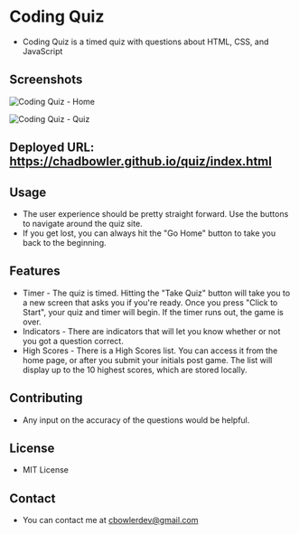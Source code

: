 # Coding Quiz

* Coding Quiz is a timed quiz with questions about HTML, CSS, and JavaScript


## Screenshots

![Coding Quiz - Home](https://user-images.githubusercontent.com/127648744/236595654-89b936a5-cf3c-45c9-86f9-6c8f072f3963.png)

![Coding Quiz - Quiz](https://user-images.githubusercontent.com/127648744/236595664-db476ab1-a7a6-457a-a12b-c1c3c4dc1671.png)

## Deployed URL: https://chadbowler.github.io/quiz/index.html

## Usage

* The user experience should be pretty straight forward. Use the buttons to navigate around the quiz site.
* If you get lost, you can always hit the "Go Home" button to take you back to the beginning.

## Features

* Timer - The quiz is timed. Hitting the "Take Quiz" button will take you to a new screen that asks you if you're ready. Once you press "Click to Start", your quiz and timer will begin. If the timer runs out, the game is over.
* Indicators - There are indicators that will let you know whether or not you got a question correct.
* High Scores - There is a High Scores list. You can access it from the home page, or after you submit your initials post game. The list will display up to the 10 highest scores, which are stored locally.

## Contributing

* Any input on the accuracy of the questions would be helpful.

## License

* MIT License

## Contact

* You can contact me at cbowlerdev@gmail.com

